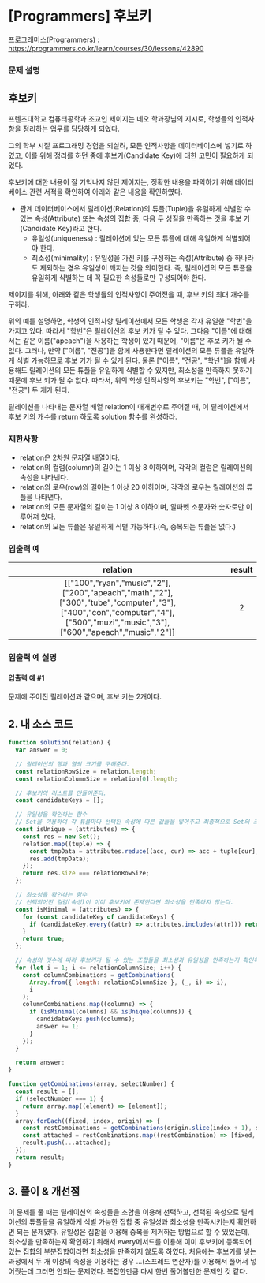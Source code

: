 # [Programmers] 후보키

프로그래머스(Programmers) : https://programmers.co.kr/learn/courses/30/lessons/42890

### 문제 설명

## 후보키

프렌즈대학교 컴퓨터공학과 조교인 제이지는 네오 학과장님의 지시로, 학생들의 인적사항을 정리하는 업무를 담당하게 되었다.

그의 학부 시절 프로그래밍 경험을 되살려, 모든 인적사항을 데이터베이스에 넣기로 하였고, 이를 위해 정리를 하던 중에 후보키(Candidate Key)에 대한 고민이 필요하게 되었다.

후보키에 대한 내용이 잘 기억나지 않던 제이지는, 정확한 내용을 파악하기 위해 데이터베이스 관련 서적을 확인하여 아래와 같은 내용을 확인하였다.

- 관계 데이터베이스에서 릴레이션(Relation)의 튜플(Tuple)을 유일하게 식별할 수 있는 속성(Attribute) 또는 속성의 집합 중, 다음 두 성질을 만족하는 것을 후보 키(Candidate Key)라고 한다.
  - 유일성(uniqueness) : 릴레이션에 있는 모든 튜플에 대해 유일하게 식별되어야 한다.
  - 최소성(minimality) : 유일성을 가진 키를 구성하는 속성(Attribute) 중 하나라도 제외하는 경우 유일성이 깨지는 것을 의미한다. 즉, 릴레이션의 모든 튜플을 유일하게 식별하는 데 꼭 필요한 속성들로만 구성되어야 한다.

제이지를 위해, 아래와 같은 학생들의 인적사항이 주어졌을 때, 후보 키의 최대 개수를 구하라.

위의 예를 설명하면, 학생의 인적사항 릴레이션에서 모든 학생은 각자 유일한 "학번"을 가지고 있다. 따라서 "학번"은 릴레이션의 후보 키가 될 수 있다.
그다음 "이름"에 대해서는 같은 이름("apeach")을 사용하는 학생이 있기 때문에, "이름"은 후보 키가 될 수 없다. 그러나, 만약 ["이름", "전공"]을 함께 사용한다면 릴레이션의 모든 튜플을 유일하게 식별 가능하므로 후보 키가 될 수 있게 된다.
물론 ["이름", "전공", "학년"]을 함께 사용해도 릴레이션의 모든 튜플을 유일하게 식별할 수 있지만, 최소성을 만족하지 못하기 때문에 후보 키가 될 수 없다.
따라서, 위의 학생 인적사항의 후보키는 "학번", ["이름", "전공"] 두 개가 된다.

릴레이션을 나타내는 문자열 배열 relation이 매개변수로 주어질 때, 이 릴레이션에서 후보 키의 개수를 return 하도록 solution 함수를 완성하라.

### 제한사항

- relation은 2차원 문자열 배열이다.
- relation의 컬럼(column)의 길이는 1 이상 8 이하이며, 각각의 컬럼은 릴레이션의 속성을 나타낸다.
- relation의 로우(row)의 길이는 1 이상 20 이하이며, 각각의 로우는 릴레이션의 튜플을 나타낸다.
- relation의 모든 문자열의 길이는 1 이상 8 이하이며, 알파벳 소문자와 숫자로만 이루어져 있다.
- relation의 모든 튜플은 유일하게 식별 가능하다.(즉, 중복되는 튜플은 없다.)

### 입출력 예

|                                                                                  relation                                                                                   | result |
| :-------------------------------------------------------------------------------------------------------------------------------------------------------------------------: | :----: |
| [["100","ryan","music","2"],["200","apeach","math","2"],["300","tube","computer","3"],["400","con","computer","4"],["500","muzi","music","3"],["600","apeach","music","2"]] |   2    |

### 입출력 예 설명

#### 입출력 예 #1

문제에 주어진 릴레이션과 같으며, 후보 키는 2개이다.

## 2. 내 소스 코드

```javascript
function solution(relation) {
  var answer = 0;

  // 릴레이션의 행과 열의 크기를 구해준다.
  const relationRowSize = relation.length;
  const relationColumnSize = relation[0].length;

  // 후보키의 리스트를 만들어준다.
  const candidateKeys = [];

  // 유일성을 확인하는 함수
  // Set을 이용하여 각 튜플마다 선택된 속성에 따른 값들을 넣어주고 최종적으로 Set의 크기가 위에서 구해준 열의 크기와 같다면 유일성을 만족한다.
  const isUnique = (attributes) => {
    const res = new Set();
    relation.map((tuple) => {
      const tmpData = attributes.reduce((acc, cur) => acc + tuple[cur], "");
      res.add(tmpData);
    });
    return res.size === relationRowSize;
  };

  // 최소성을 확인하는 함수
  // 선택되어진 컬럼(속성)이 이미 후보키에 존재한다면 최소성을 만족하지 않는다.
  const isMinimal = (attributes) => {
    for (const candidateKey of candidateKeys) {
      if (candidateKey.every((attr) => attributes.includes(attr))) return false;
    }
    return true;
  };

  // 속성의 갯수에 따라 후보키가 될 수 있는 조합들을 최소성과 유일성을 만족하는지 확인하고 만족한다면, 후보키에 해당 조합을 넣어준다.
  for (let i = 1; i <= relationColumnSize; i++) {
    const columnCombinations = getCombinations(
      Array.from({ length: relationColumnSize }, (_, i) => i),
      i
    );
    columnCombinations.map((columns) => {
      if (isMinimal(columns) && isUnique(columns)) {
        candidateKeys.push(columns);
        answer += 1;
      }
    });
  }

  return answer;
}

function getCombinations(array, selectNumber) {
  const result = [];
  if (selectNumber === 1) {
    return array.map((element) => [element]);
  }
  array.forEach((fixed, index, origin) => {
    const restCombinations = getCombinations(origin.slice(index + 1), selectNumber - 1);
    const attached = restCombinations.map((restCombination) => [fixed, ...restCombination]);
    result.push(...attached);
  });
  return result;
}
```

## 3. 풀이 & 개선점

이 문제를 풀 때는 릴레이션의 속성들을 조합을 이용해 선택하고, 선택된 속성으로 릴레이션의 튜플들을 유일하게 식별 가능한 집합 중 유일성과 최소성을 만족시키는지 확인하면 되는 문제였다.
유일성은 집합을 이용해 중복을 제거하는 방법으로 할 수 있었는데, 최소성을 만족하는지 확인하기 위해서 every메서드를 이용해 이미 후보키에 등록되어있는 집합의 부분집합이라면 최소성을 만족하지 않도록 하였다.
처음에는 후보키를 넣는 과정에서 두 개 이상의 속성을 이용하는 경우 ...(스프레드 연산자)를 이용해서 풀어서 넣어줬는데 그러면 안되는 문제였다.
복잡한만큼 다시 한번 풀어볼만한 문제인 것 같다.
